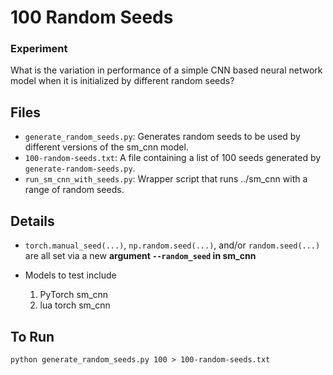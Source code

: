 # 100 Random Seeds

### Experiment

What is the variation in performance of a simple CNN based neural network model
when it is initialized by different random seeds?


## Files 

- ``generate_random_seeds.py``: Generates random seeds to be used by different versions of the sm_cnn model.
- ``100-random-seeds.txt``: A file containing a list of 100 seeds generated by ``generate-random-seeds.py``.
- ``run_sm_cnn_with_seeds.py``: Wrapper script that runs ../sm_cnn with a range of random seeds.

## Details

- ``torch.manual_seed(...)``, ``np.random.seed(...)``, and/or ``random.seed(...)`` are all set via a new **argument
``--random_seed`` in sm_cnn**

- Models to test include
    1. PyTorch sm_cnn
    2. lua torch sm_cnn

## To Run

```
python generate_random_seeds.py 100 > 100-random-seeds.txt
```
